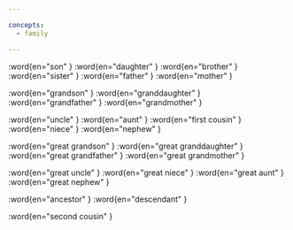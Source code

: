 ```yaml
---

concepts:
  - family

---
```


:word{en="son" }
:word{en="daughter" }
:word{en="brother" }
:word{en="sister" }
:word{en="father" }
:word{en="mother" }

:word{en="grandson" }
:word{en="granddaughter" }
:word{en="grandfather" }
:word{en="grandmother" }

:word{en="uncle" }
:word{en="aunt" }
:word{en="first cousin" }
:word{en="niece" }
:word{en="nephew" }

:word{en="great grandson" }
:word{en="great granddaughter" }
:word{en="great grandfather" }
:word{en="great grandmother" }

:word{en="great uncle" }
:word{en="great niece" }
:word{en="great aunt" }
:word{en="great nephew" }

:word{en="ancestor" }
:word{en="descendant" }

:word{en="second cousin" }
